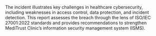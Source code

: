 The incident illustrates key challenges in healthcare cybersecurity, including weaknesses in access control, data protection, and incident detection. This report assesses the breach through the lens of ISO/IEC 27001:2022 standards and provides recommendations to strengthen MediTrust Clinic’s information security management system (ISMS).
